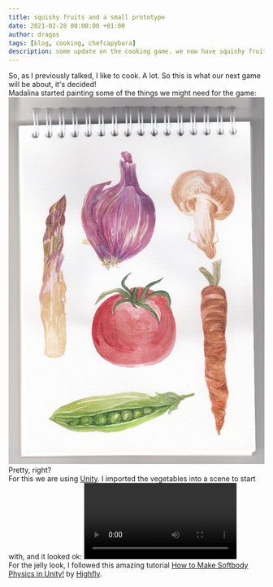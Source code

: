 ```yaml
---
title: squishy fruits and a small prototype
date: 2021-02-28 00:00:00 +01:00
author: dragos
tags: [blog, cooking, chefcapybara]
description: some update on the cooking game. we now have squishy fruits and a small prototype
---
```


So, as I previously talked, I like to cook. A lot. So this is what our next game will be about, it's decided!
<br />
Madalina started painting some of the things we might need for the game:
![Vegetables Scan](/assets/img/squishy-fruits/scan.jpg)
<br />
Pretty, right?
</br>
For this we are using [Unity](https://unity.com/). I imported the vegetables into a scene to start with, and it looked ok:
![Jelly Look](/assets/mp4/squishy-fruits/jelly-look.mp4)
</br>
For the jelly look, I followed this amazing tutorial [How to Make Softbody Physics in Unity!](https://www.youtube.com/watch?v=3avaX00MhYc) by [Highfly](https://www.youtube.com/channel/UCFEbYRZrkvEfCAecEf0SPXg).